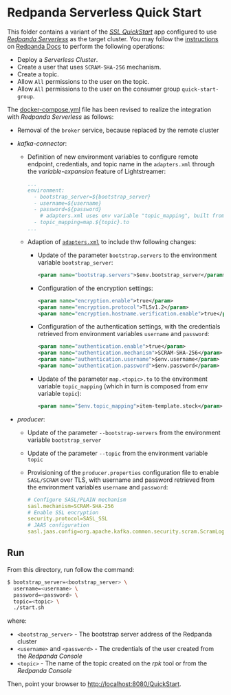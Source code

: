 # Redpanda Serverless Quick Start

This folder contains a variant of the [_SSL QuickStart_](../../../quickstart-ssl/README.md#quick-start-ssl) app configured to use [_Redpanda Serverless_](https://redpanda.com/redpanda-cloud/serverless) as the target cluster. You may follow the [instructions](https://docs.redpanda.com/current/deploy/deployment-option/cloud/serverless/) on [Redpanda Docs](https://docs.redpanda.com/current/home/) to perform the following operations:

- Deploy a _Serverless Cluster_.
- Create a user that uses `SCRAM-SHA-256` mechanism.
- Create a topic.
- Allow `All` permissions to the user on the topic.
- Allow `All` permissions to the user on the consumer group `quick-start-group`.

The [docker-compose.yml](docker-compose.yml) file has been revised to realize the integration with _Redpanda Serverless_ as follows:

- Removal of the `broker` service, because replaced by the remote cluster

- _kafka-connector_:

  - Definition of new environment variables to configure remote endpoint, credentials, and topic name in the `adapters.xml` through the _variable-expansion_ feature of Lightstreamer:

    ```yaml
    ...
    environment:
      - bootstrap_server=${bootstrap_server}
      - username=${username}
      - password=${password}
        # adapters.xml uses env variable "topic_mapping", built from env variable "topic"
      - topic_mapping=map.${topic}.to
    ...
    ```

  - Adaption of [`adapters.xml`](./adapters.xml) to include thw following changes:

    - Update of the parameter `bootstrap.servers` to the environment variable `bootstrap_server`:

      ```xml
      <param name="bootstrap.servers">$env.bootstrap_server</param>
      ```

    - Configuration of the encryption settings:

      ```xml
      <param name="encryption.enable">true</param>
      <param name="encryption.protocol">TLSv1.2</param>
      <param name="encryption.hostname.verification.enable">true</param>
      ```

    - Configuration of the authentication settings, with the credentials retrieved from environment variables `username` and `password`:

      ```xml
      <param name="authentication.enable">true</param>
      <param name="authentication.mechanism">SCRAM-SHA-256</param>
      <param name="authentication.username">$env.username</param>
      <param name="authentication.password">$env.password</param>
      ```

    - Update of the parameter `map.<topic>.to` to the environment variable `topic_mapping` (which in turn is composed from env variable `topic`):

      ```xml
      <param name="$env.topic_mapping">item-template.stock</param>
      ```

- _producer_:

   - Update of the parameter `--bootstrap-servers` from the environment variable `bootstrap_server`

   - Update of the parameter `--topic` from the environment variable `topic`
   
   - Provisioning of the `producer.properties` configuration file to enable `SASL/SCRAM` over TLS, with username and password retrieved from the environment variables `username` and `password`:
    
     ```yaml
     # Configure SASL/PLAIN mechanism
     sasl.mechanism=SCRAM-SHA-256
     # Enable SSL encryption
     security.protocol=SASL_SSL
     # JAAS configuration
     sasl.jaas.config=org.apache.kafka.common.security.scram.ScramLoginModule required username="${username}" password="${password}";
     ```  

## Run

From this directory, run follow the command:

```sh
$ bootstrap_server=<bootstrap_server> \
  username=<username> \
  password=<password> \
  topic=<topic> \
  ./start.sh 
```

where:
- `<bootstrap_server>` - The bootstrap server address of the Redpanda cluster
- `<username>` and `<password>` - The credentials of the user created from the _Redpanda Console_
- `<topic>` - The name of the topic created on the _rpk_ tool or from the _Redpanda Console_

Then, point your browser to [http://localhost:8080/QuickStart](http://localhost:8080/QuickStart).
